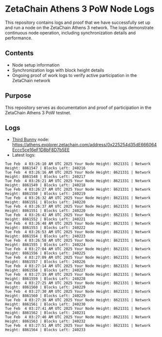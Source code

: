 # ZetaChain Athens 3 PoW Node Logs
This repository contains logs and proof that we have successfully set up and run a node on the ZetaChain Athens 3 network. The logs demonstrate continuous node operation, including synchronization details and performance.

## Contents
- Node setup information
- Synchronization logs with block height details
- Ongoing proof of work logs to verify active participation in the ZetaChain network

## Purpose
This repository serves as documentation and proof of participation in the ZetaChain Athens 3 PoW testnet.

## Logs

- [Third Bunny](https://thirdbunny.xyz/) node: https://athens.explorer.zetachain.com/address/0x225254d35dE666064Eccc5ce16eF1D8bF8D7b5EE
- Latest logs:
```
Tue Feb  4 03:26:10 AM UTC 2025 Your Node Height: 8621331 | Network Height: 8861547 | Blocks Left: 240216
Tue Feb  4 03:26:16 AM UTC 2025 Your Node Height: 8621331 | Network Height: 8861548 | Blocks Left: 240217
Tue Feb  4 03:26:21 AM UTC 2025 Your Node Height: 8621331 | Network Height: 8861549 | Blocks Left: 240218
Tue Feb  4 03:26:27 AM UTC 2025 Your Node Height: 8621331 | Network Height: 8861550 | Blocks Left: 240219
Tue Feb  4 03:26:32 AM UTC 2025 Your Node Height: 8621331 | Network Height: 8861551 | Blocks Left: 240220
Tue Feb  4 03:26:37 AM UTC 2025 Your Node Height: 8621331 | Network Height: 8861551 | Blocks Left: 240220
Tue Feb  4 03:26:42 AM UTC 2025 Your Node Height: 8621331 | Network Height: 8861552 | Blocks Left: 240221
Tue Feb  4 03:26:48 AM UTC 2025 Your Node Height: 8621331 | Network Height: 8861553 | Blocks Left: 240222
Tue Feb  4 03:26:53 AM UTC 2025 Your Node Height: 8621331 | Network Height: 8861554 | Blocks Left: 240223
Tue Feb  4 03:26:58 AM UTC 2025 Your Node Height: 8621331 | Network Height: 8861555 | Blocks Left: 240224
Tue Feb  4 03:27:04 AM UTC 2025 Your Node Height: 8621331 | Network Height: 8861556 | Blocks Left: 240225
Tue Feb  4 03:27:09 AM UTC 2025 Your Node Height: 8621331 | Network Height: 8861557 | Blocks Left: 240226
Tue Feb  4 03:27:14 AM UTC 2025 Your Node Height: 8621331 | Network Height: 8861558 | Blocks Left: 240227
Tue Feb  4 03:27:19 AM UTC 2025 Your Node Height: 8621331 | Network Height: 8861559 | Blocks Left: 240228
Tue Feb  4 03:27:25 AM UTC 2025 Your Node Height: 8621331 | Network Height: 8861560 | Blocks Left: 240229
Tue Feb  4 03:27:30 AM UTC 2025 Your Node Height: 8621331 | Network Height: 8861560 | Blocks Left: 240229
Tue Feb  4 03:27:36 AM UTC 2025 Your Node Height: 8621331 | Network Height: 8861561 | Blocks Left: 240230
Tue Feb  4 03:27:41 AM UTC 2025 Your Node Height: 8621331 | Network Height: 8861562 | Blocks Left: 240231
Tue Feb  4 03:27:46 AM UTC 2025 Your Node Height: 8621331 | Network Height: 8861563 | Blocks Left: 240232
Tue Feb  4 03:27:51 AM UTC 2025 Your Node Height: 8621331 | Network Height: 8861564 | Blocks Left: 240233
```
